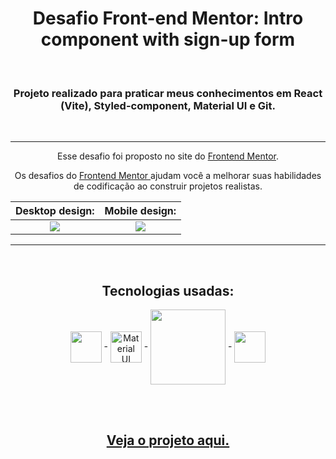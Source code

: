 <h1 align="center"> Desafio Front-end Mentor: Intro component with sign-up form </h1>

<br />

<h3 align='center'> Projeto realizado para praticar meus conhecimentos em <strong>React (Vite), Styled-component, Material UI e Git</strong>. </h3>

<br />

---------------------------------------

<p align='center'> Esse desafio foi proposto no site do <a href="https://www.frontendmentor.io/challenges/intro-component-with-signup-form-5cf91bd49edda32581d28fd1">Frontend Mentor</a>.
</p>

<p align='center'> Os desafios do <a href='https://www.frontendmentor.io'> Frontend Mentor </a> ajudam você a melhorar suas habilidades de codificação ao construir projetos realistas. </p>

Desktop design:            | Mobile design:           |
:-------------------------:|:-------------------------:
<img src="https://res.cloudinary.com/dz209s6jk/image/upload/v1559829911/Challenges/cbyamvcsyhwlvnlelr5n.jpg"> | <img src="https://res.cloudinary.com/dz209s6jk/image/upload/v1559829911/Challenges/vzn30noy2a879mjtcjgx.jpg">

---------------------------------------
<br>

<div align = "center">
  <h2>Tecnologias usadas:</h2>
  <img align = "center" width="50px" src = "https://cdn.jsdelivr.net/gh/devicons/devicon/icons/react/react-original-wordmark.svg"> -
  <img align = "center" width="50px" src = "https://cdn.jsdelivr.net/gh/devicons/devicon/icons/materialui/materialui-original.svg" title='Material UI'> -
  <img align = "center" width="120px" src = "https://img.shields.io/badge/styled--components-DB7093?style=for-the-badge&logo=styled-components&logoColor=white"> -
  <img align = "center" width="50px" src = "https://cdn.jsdelivr.net/gh/devicons/devicon/icons/git/git-plain-wordmark.svg">
  
  <br><br>

  ## <a href = ""> Veja o projeto aqui. </a>
</div>
